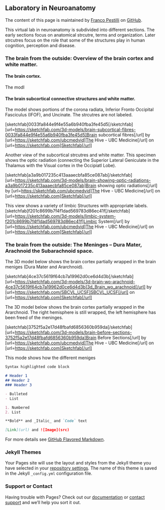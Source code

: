## Laboratory in Neuroanatomy

The content of this page is maintained by [Franco Pestilli](https://liberalarts.utexas.edu/psychology/faculty/fp4834) on [GitHub](https://github.com/francopestilli/neuroanat-class/edit/main/README.md).

This virtual lab in neuroanatomy is subdivided into different sections. The early sections focus on anatomical strcutre, terms and organization. Later strcutres focus on the role that some of the structures play in human cognition, perception and disease.

### The brain from the outside: Overview of the brain cortex and white matter.

#### The brain cortex.
The modl



#### The brain subcortical connective structures and white matter. 
The model shows portions of the corona radiata, Inferior Fronto Occipital Fasciculus (IFOF), and Uncinate. The strcutres are not labeled.

[sketchfab]0033fa844e9f4e55a6b940fba3fe45d5[/sketchfab]
    [url=https://sketchfab.com/3d-models/brain-subcortical-fibres-0033fa844e9f4e55a6b940fba3fe45d5]Brain subcortical fibres[/url] by [url=https://sketchfab.com/ubcmedvid]The Hive - UBC Medicine[/url] on [url=https://sketchfab.com]Sketchfab[/url]

Another view of the subcortical strcutres and white matter. This specimen shows the optic radiation (connecting the Superior Lateral Geniculate in the Thalamus with the Visual cortex in the Occipiatl Lobe).

[sketchfab]a3a9b017235c413aaaecbfa85ce087ab[/sketchfab]
    [url=https://sketchfab.com/3d-models/brain-showing-optic-radiations-a3a9b017235c413aaaecbfa85ce087ab]Brain showing optic radiations[/url] by [url=https://sketchfab.com/ubcmedvid]The Hive - UBC Medicine[/url] on [url=https://sketchfab.com]Sketchfab[/url]

This view shows a variety of limbic Structures with appropriate labels.
[sketchfab]f201c8699b7f4f1dad569783d86ec41f[/sketchfab]
    [url=https://sketchfab.com/3d-models/limbic-system-f201c8699b7f4f1dad569783d86ec41f]Limbic System[/url] by [url=https://sketchfab.com/ubcmedvid]The Hive - UBC Medicine[/url] on [url=https://sketchfab.com]Sketchfab[/url]


### The brain from the outside: The Meninges – Dura Mater, Arachnoid the Subarachnoid space.

The 3D model below shows the brain cortex partially wrapped in the brain meniges (Dura Mater and Ararchnoid).

[sketchfab]4ce37c5619f64cb7a19962d0ce6d4d3b[/sketchfab]
    [url=https://sketchfab.com/3d-models/3d-brain-wo-arachnoid-4ce37c5619f64cb7a19962d0ce6d4d3b]3d_Brain_wo_arachnoid[/url] by [url=https://sketchfab.com/SBCVL_UCSF]SBCVL_UCSF[/url] on [url=https://sketchfab.com]Sketchfab[/url]

The 3D model below shows the brain cortex partially wrapped in the Ararchnoid. The right hemisphere is still wrapped, the left hemisphere has been freed of the meninges.

[sketchfab]3752f5a2e17d48fbafd6856360b959da[/sketchfab]
    [url=https://sketchfab.com/3d-models/brain-before-sections-3752f5a2e17d48fbafd6856360b959da]Brain Before Sections[/url] by [url=https://sketchfab.com/ubcmedvid]The Hive - UBC Medicine[/url] on [url=https://sketchfab.com]Sketchfab[/url]

This mode shows how the different meniges

```markdown
Syntax highlighted code block

# Header 1
## Header 2
### Header 3

- Bulleted
- List

1. Numbered
2. List

**Bold** and _Italic_ and `Code` text

[Link](url) and ![Image](src)
```

For more details see [GitHub Flavored Markdown](https://guides.github.com/features/mastering-markdown/).

### Jekyll Themes

Your Pages site will use the layout and styles from the Jekyll theme you have selected in your [repository settings](https://github.com/francopestilli/neuroanat-class/settings). The name of this theme is saved in the Jekyll `_config.yml` configuration file.

### Support or Contact

Having trouble with Pages? Check out our [documentation](https://docs.github.com/categories/github-pages-basics/) or [contact support](https://github.com/contact) and we’ll help you sort it out.
